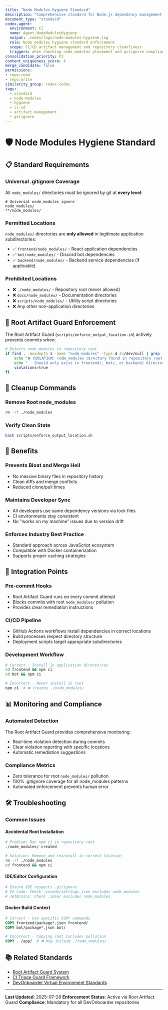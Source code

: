 ```yaml
---
title: "Node Modules Hygiene Standard"
description: "Comprehensive standard for Node.js dependency management and artifact hygiene enforcement in DevOnboarder repositories"
document_type: "standard"
codex-agent:
  environment: CI
  name: Agent.NodeModulesHygiene
  output: .codex/logs/node-modules-hygiene.log
  role: Node modules hygiene standard enforcement
  scope: CI/CD artifact management and repository cleanliness
  triggers: when checking node_modules placement and gitignore compliance
consolidation_priority: P3
content_uniqueness_score: 4
merge_candidate: false
permissions:
- repo:read
- repo:write
similarity_group: codex-codex
tags:
  - standard
  - node-modules
  - hygiene
  - ci-cd
  - artifact-management
  - gitignore
---
```


# 🛡️ Node Modules Hygiene Standard

## 📋 **Standard Requirements**

### **Universal .gitignore Coverage**

All `node_modules/` directories must be ignored by git at **every level**:

```gitignore
# Universal node_modules ignore
node_modules/
**/node_modules/
```

### **Permitted Locations**

`node_modules/` directories are **only allowed** in legitimate application subdirectories:

- ✅ `frontend/node_modules/` - React application dependencies
- ✅ `bot/node_modules/` - Discord bot dependencies
- ✅ `backend/node_modules/` - Backend service dependencies (if applicable)

### **Prohibited Locations**

- ❌ `./node_modules/` - Repository root (never allowed)
- ❌ `docs/node_modules/` - Documentation directories
- ❌ `scripts/node_modules/` - Utility script directories
- ❌ Any other non-application directories

## 🚫 **Root Artifact Guard Enforcement**

The Root Artifact Guard (`scripts/enforce_output_location.sh`) actively prevents commits when:

```bash
# Detects node_modules in repository root
if find . -maxdepth 1 -name "node_modules" -type d 2>/dev/null | grep -q .; then
    echo "❌ VIOLATION: node_modules directory found in repository root"
    echo "   Should only exist in frontend/, bot/, or backend/ directories"
    violations=true
fi
```

## 🔧 **Cleanup Commands**

### **Remove Root node_modules**

```bash
rm -rf ./node_modules
```

### **Verify Clean State**

```bash
bash scripts/enforce_output_location.sh
```

## 🎯 **Benefits**

### **Prevents Bloat and Merge Hell**

- No massive binary files in repository history
- Clean diffs and merge conflicts
- Reduced clone/pull times

### **Maintains Developer Sync**

- All developers use same dependency versions via lock files
- CI environments stay consistent
- No "works on my machine" issues due to version drift

### **Enforces Industry Best Practice**

- Standard approach across JavaScript ecosystem
- Compatible with Docker containerization
- Supports proper caching strategies

## 🔄 **Integration Points**

### **Pre-commit Hooks**

- Root Artifact Guard runs on every commit attempt
- Blocks commits with root `node_modules/` pollution
- Provides clear remediation instructions

### **CI/CD Pipeline**

- GitHub Actions workflows install dependencies in correct locations
- Build processes respect directory structure
- Deployment scripts target appropriate subdirectories

### **Development Workflow**

```bash
# Correct - Install in application directories
cd frontend && npm ci
cd bot && npm ci

# Incorrect - Never install in root
npm ci  # ❌ Creates ./node_modules/
```

## 📊 **Monitoring and Compliance**

### **Automated Detection**

The Root Artifact Guard provides comprehensive monitoring:

- Real-time violation detection during commits
- Clear violation reporting with specific locations
- Automatic remediation suggestions

### **Compliance Metrics**

- Zero tolerance for root `node_modules/` pollution
- 100% .gitignore coverage for all node_modules patterns
- Automated enforcement prevents human error

## 🛠️ **Troubleshooting**

### **Common Issues**

#### **Accidental Root Installation**

```bash
# Problem: Ran npm ci in repository root
./node_modules/ created

# Solution: Remove and reinstall in correct location
rm -rf ./node_modules
cd frontend && npm ci
```

#### **IDE/Editor Configuration**

```bash
# Ensure IDE respects .gitignore
# VS Code: Check .vscode/settings.json excludes node_modules
# JetBrains: Check .idea/ excludes node_modules
```

#### **Docker Build Context**

```dockerfile
# Correct - Use specific COPY commands
COPY frontend/package*.json frontend/
COPY bot/package*.json bot/

# Incorrect - Copying root includes pollution
COPY . /app/  # ❌ May include ./node_modules/
```

## 📚 **Related Standards**

- [Root Artifact Guard System](../agents/tags/ci_root_artifact_guard.md)
- [CI Triage Guard Framework](./2025-07-28_foo_sandbox_pollution.md)
- [DevOnboarder Virtual Environment Standards](../../.github/copilot-instructions.md)

---

**Last Updated**: 2025-07-28
**Enforcement Status**: Active via Root Artifact Guard
**Compliance**: Mandatory for all DevOnboarder repositories
